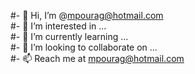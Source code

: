 #- 👋 Hi, I’m @mpourag@hotmail.com<br/>
#- 👀 I’m interested in ...<br/>
#- 🌱 I’m currently learning ...<br/>
#- 💞️ I’m looking to collaborate on ...<br/>
#- 📫 Reach me at mpourag@hotmail.com<br/>
<br/>
<br/>
<!---
mpourag/mpourag is a ✨ special ✨ repository because its `README.md` (this file) appears on your GitHub profile.
You can click the Preview link to take a look at your changes.
--->
